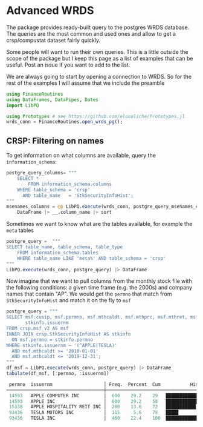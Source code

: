 # Advanced WRDS


The package provides ready-built query to the postgres WRDS database. 
The queries are the most common and used ones and allow to get a crsp/compustat dataset fairly quickly.

Some people will want to run their own queries. 
This is a little outside the scope of the package but I keep this page as a list of examples that can be useful.
Post an issue if you want to add to the list. 

We are always going to start by opening a connection to WRDS.
So for the rest of the examples I will assume that we include the preamble
```julia
using FinanceRoutines
using DataFrames, DataPipes, Dates
import LibPQ

using Prototypes # see https://github.com/eloualiche/Prototypes.jl
wrds_conn = FinanceRoutines.open_wrds_pg();
```

## CRSP: Filtering on names

To get information on what columns are available, query the `information_schema`:
```julia
postgre_query_columns= """
    SELECT *
        FROM information_schema.columns
    WHERE table_schema = 'crsp'
      AND table_name   = 'StkSecurityInfoHist';
"""
msenames_columns = @p LibPQ.execute(wrds_conn, postgre_query_msenames_columns) |> 
    DataFrame |> __.column_name |> sort 
```

Sometimes we want to know what are the tables available, for example the `meta` tables
```julia
postgre_query =  """
SELECT table_name, table_schema, table_type
    FROM information_schema.tables
    WHERE table_name LIKE 'meta%' AND table_schema = 'crsp'
"""
LibPQ.execute(wrds_conn, postgre_query) |> DataFrame 
```


Now imagine that we want to pull columns from the monthly stock file with the following conditions: a given time frame (e.g. the 2000s) and company names that contain "AP".
We would get the `permno` that match from `StkSecurityInfoHist` and match it on the fly to `msf`
```julia
postgre_query = """
SELECT msf.cusip, msf.permno, msf.mthcaldt, msf.mthprc, msf.mthret, msf.mthvol, msf.shrout, msf.siccd,
       stkinfo.issuernm
FROM crsp.msf_v2 AS msf
INNER JOIN crsp.StkSecurityInfoHist AS stkinfo 
  ON msf.permno = stkinfo.permno
WHERE stkinfo.issuernm ~ '(^APPLE|TESLA)'
  AND msf.mthcaldt >= '2010-01-01'
  AND msf.mthcaldt <= '2019-12-31';
"""
df_msf = LibPQ.execute(wrds_conn, postgre_query) |> DataFrame
tabulate(df_msf, [:permno, :issuernm])

 permno  issuernm                   │ Freq.  Percent  Cum           Hist.
────────────────────────────────────┼───────────────────────────────────────────────
 14593   APPLE COMPUTER INC         │  600    29.2    29   ███████████████████████▉
 14593   APPLE INC                  │  600    29.2    58   ███████████████████████▉
 15338   APPLE HOSPITALITY REIT INC │  280    13.6    72   ███████████▏
 93436   TESLA MOTORS INC           │  115     5.6    78   ████▋
 93436   TESLA INC                  │  460    22.4    100  ██████████████████▎
 ```






